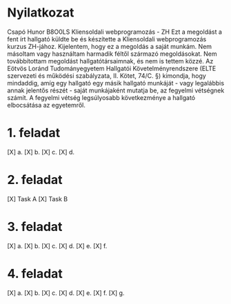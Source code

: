 # Nyilatkozat

Csapó Hunor
B8O0LS
Kliensoldali webprogramozás - ZH
Ezt a megoldást a fent írt hallgató küldte be és készítette
a Kliensoldali webprogramozás kurzus ZH-jához.
Kijelentem, hogy ez a megoldás a saját munkám. Nem másoltam vagy
használtam harmadik féltől származó megoldásokat. Nem továbbítottam
megoldást hallgatótársaimnak, és nem is tettem közzé. Az Eötvös Loránd
Tudományegyetem Hallgatói Követelményrendszere (ELTE szervezeti és
működési szabályzata, II. Kötet, 74/C. §) kimondja, hogy mindaddig,
amíg egy hallgató egy másik hallgató munkáját - vagy legalábbis annak
jelentős részét - saját munkájaként mutatja be, az fegyelmi vétségnek számít.
A fegyelmi vétség legsúlyosabb következménye a hallgató elbocsátása az egyetemről.

# 1. feladat

[X] a.
[X] b.
[X] c.
[X] d.

# 2. feladat

[X] Task A
[X] Task B

# 3. feladat

[X] a.
[X] b.
[X] c.
[X] d.
[X] e.
[X] f.

# 4. feladat

[X] a.
[X] b.
[X] c.
[X] d.
[X] e.
[X] f.
[X] g.